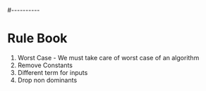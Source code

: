 #----------
# **Rule Book**
1. Worst Case - We must take care of worst case of an algorithm
2. Remove Constants
3. Different term for inputs
4. Drop non dominants

